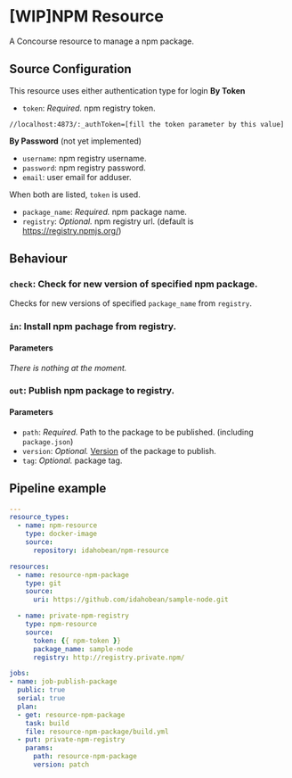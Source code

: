 # [WIP]NPM Resource

A Concourse resource to manage a npm package.

## Source Configuration

This resource uses either authentication type for login
**By Token**

* `token`: *Required.* npm registry token.
```
//localhost:4873/:_authToken=[fill the token parameter by this value]
```

**By Password** (not yet implemented)

* `username`: npm registry username.
* `password`: npm registry password.
* `email`: user email for adduser.

When both are listed, `token` is used.

* `package_name`: *Required.* npm package name.
* `registry`: *Optional.* npm registry url. (default is https://registry.npmjs.org/)

## Behaviour

### `check`: Check for new version of specified npm package.

Checks for new versions of specified `package_name` from `registry`.

### `in`: Install npm pachage from registry.

#### Parameters

*There is nothing at the moment.*

### `out`: Publish npm package to registry.

#### Parameters

* `path`: *Required.* Path to the package to be published. (including `package.json`) 
* `version`: *Optional.* [Version](https://docs.npmjs.com/cli/version) of the package to publish.
* `tag`: *Optional.* package tag.

## Pipeline example

```yaml
---
resource_types:
  - name: npm-resource
    type: docker-image
    source:
      repository: idahobean/npm-resource

resources:
  - name: resource-npm-package
    type: git
    source:
      uri: https://github.com/idahobean/sample-node.git

  - name: private-npm-registry
    type: npm-resource
    source:
      token: {{ npm-token }}
      package_name: sample-node
      registry: http://registry.private.npm/

jobs:
- name: job-publish-package
  public: true
  serial: true
  plan:
  - get: resource-npm-package 
    task: build
    file: resource-npm-package/build.yml
  - put: private-npm-registry
    params:
      path: resource-npm-package
      version: patch

```
